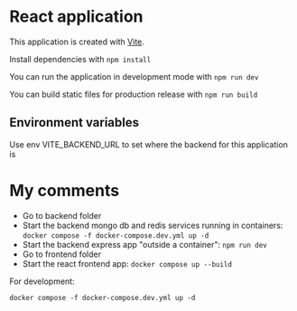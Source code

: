 # React application

This application is created with [Vite](https://vitest.dev/).

Install dependencies with `npm install`

You can run the application in development mode with `npm run dev`

You can build static files for production release with `npm run build`

## Environment variables

Use env VITE_BACKEND_URL to set where the backend for this application is

# My comments

- Go to backend folder
- Start the backend mongo db and redis services running in containers: ``docker compose -f docker-compose.dev.yml up -d``
- Start the backend express app "outside a container": ``npm run dev``
- Go to frontend folder
- Start the react frontend app: ``docker compose up --build``

For development:

``docker compose -f docker-compose.dev.yml up -d``


